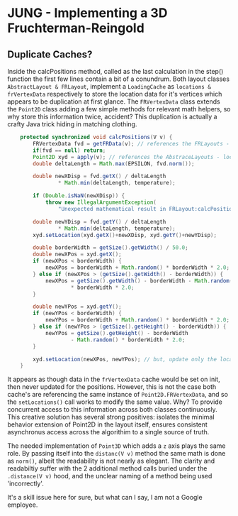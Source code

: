 # JUNG - Implementing a 3D Fruchterman-Reingold


## Duplicate Caches?

Inside the calcPositions method, called as the last calculation in the step() function the first few lines contain a bit of a conundrum. Both layout classes `AbstractLayout & FRLayout`, implement a `LoadingCache` as `locations & frVertexData` respectively to store the location data for it's vertices which appears to be duplication at first glance. The `FRVertexData` class extends the `Point2D` class adding a few simple methods for relevant math helpers, so why store this information twice, accident? This duplication is actually a crafty Java trick hiding in matching clothing. 

```java
    protected synchronized void calcPositions(V v) {
        FRVertexData fvd = getFRData(v); // references the FRLayouts - frVertexData
        if(fvd == null) return;
        Point2D xyd = apply(v); // references the AbstraceLayouts - locations
        double deltaLength = Math.max(EPSILON, fvd.norm());

        double newXDisp = fvd.getX() / deltaLength
                * Math.min(deltaLength, temperature);

        if (Double.isNaN(newXDisp)) {
        	throw new IllegalArgumentException(
                "Unexpected mathematical result in FRLayout:calcPositions [xdisp]"); }

        double newYDisp = fvd.getY() / deltaLength
                * Math.min(deltaLength, temperature);
        xyd.setLocation(xyd.getX()+newXDisp, xyd.getY()+newYDisp);

        double borderWidth = getSize().getWidth() / 50.0;
        double newXPos = xyd.getX();
        if (newXPos < borderWidth) {
            newXPos = borderWidth + Math.random() * borderWidth * 2.0;
        } else if (newXPos > (getSize().getWidth() - borderWidth)) {
            newXPos = getSize().getWidth() - borderWidth - Math.random()
                    * borderWidth * 2.0;
        }

        double newYPos = xyd.getY();
        if (newYPos < borderWidth) {
            newYPos = borderWidth + Math.random() * borderWidth * 2.0;
        } else if (newYPos > (getSize().getHeight() - borderWidth)) {
            newYPos = getSize().getHeight() - borderWidth
                    - Math.random() * borderWidth * 2.0;
        }

        xyd.setLocation(newXPos, newYPos); // but, update only the locations point data?
    }
``` 
It appears as though data in the `frVertexData` cache would be set on init, then never updated for the positions. However, this is not the case both cache's are referencing the same instance of `Point2D.FRVertexData`, and so the `setLocations()` call works to modify the same value. Why? To provide concurrent access to this information across both classes continuously. This creative solution has several strong positives: isolates the minimal behavior extension of Point2D in the layout itself, ensures consistent asynchronus access across the algorithim to a single source of truth. 

The needed implementation of `Point3D` which adds a `z` axis plays the same role. By passing itself into the `distanc(V v)` method the same math is done as `norm()`, albeit the readability is not nearly as elegant. The clarity and readabiltiy suffer with the 2 additional method calls buried under the `.distance(V v)` hood, and the unclear naming of a method being used 'incorrectly'. 

It's a skill issue here for sure, but what can I say, I am not a Google employee.

